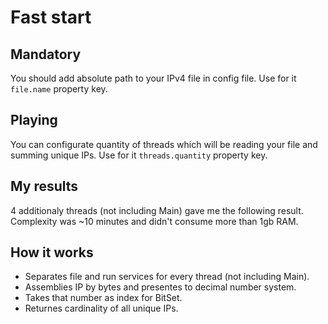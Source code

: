 # Fast start
## Mandatory
  You should add absolute path to your IPv4 file in config file. Use for it `file.name` property key.
## Playing
  You can configurate quantity of threads which will be reading your file and summing unique IPs. Use for it `threads.quantity` property key.
## My results
  4 additionaly threads (not including Main) gave me the following result. <br/>
  Complexity was ~10 minutes and didn't consume more than 1gb RAM.
## How it works
  * Separates file and run services for every thread (not including Main).
  * Assemblies IP by bytes and presentes to decimal number system. 
  * Takes that number as index for BitSet.
  * Returnes cardinality of all unique IPs.
